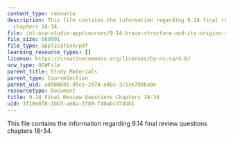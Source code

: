 ```yaml
---
content_type: resource
description: This file contains the information regarding 9.14 final review questions
  chapters 18-34.
file: /ol-ocw-studio-app/courses/9-14-brain-structure-and-its-origins-spring-2014/3f10e8f81bb3ae8a3f89f40abcd74bb1_MIT9_14S14_FinalRevQue18-34.pdf
file_size: 669991
file_type: application/pdf
learning_resource_types: []
license: https://creativecommons.org/licenses/by-nc-sa/4.0/
ocw_type: OCWFile
parent_title: Study Materials
parent_type: CourseSection
parent_uid: a4984601-d9ce-2974-e40c-3c1ce780ba0e
resourcetype: Document
title: 9.14 Final Review Questions Chapters 18-34
uid: 3f10e8f8-1bb3-ae8a-3f89-f40abcd74bb1
---
```

This file contains the information regarding 9.14 final review questions chapters 18-34.